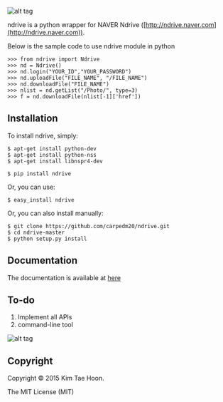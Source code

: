 ![alt tag](http://1.bp.blogspot.com/-4YYXRULcA6E/UwsBlXow3FI/AAAAAAAACSM/k2MC9klWoI8/s1600/ndrive.png)

ndrive is a python wrapper for NAVER Ndrive ([http://ndrive.naver.com](http://ndrive.naver.com)).

Below is the sample code to use ndrive module in python

    >>> from ndrive import Ndrive
    >>> nd = Ndrive()
    >>> nd.login("YOUR_ID","YOUR_PASSWORD")
    >>> nd.uploadFile("FILE_NAME", "/FILE_NAME")
    >>> nd.downloadFile("FILE_NAME")
    >>> nlist = nd.getList("/Photo/", type=3)
    >>> f = nd.downloadFile(nlist[-1]['href'])


Installation
---------------
To install ndrive, simply:

    $ apt-get install python-dev
    $ apt-get install python-nss
    $ apt-get install libnspr4-dev    

    $ pip install ndrive

Or, you can use:

    $ easy_install ndrive

Or, you can also install manually:

    $ git clone https://github.com/carpedm20/ndrive.git
    $ cd ndrive-master
    $ python setup.py install


Documentation
-------------

The documentation is available at [here](http://carpedm20.github.io/ndrive/)


To-do
-----

1. Implement all APIs
2. command-line tool

![alt tag](http://2.bp.blogspot.com/-pwk0vl3XcAQ/UwsYboRWXlI/AAAAAAAACSw/5d8lKu4RuYg/s1600/cmd2.png)


Copyright
---------

Copyright © 2015 Kim Tae Hoon.

The MIT License (MIT)
